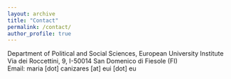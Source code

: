```yaml
---
layout: archive
title: "Contact"
permalink: /contact/
author_profile: true
---
```

Department of Political and Social Sciences, European University Institute<br>
Via dei Roccettini, 9, I-50014 San Domenico di Fiesole (FI)<br>
Email: maria [dot] canizares [at] eui [dot] eu
